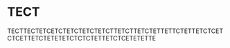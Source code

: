 # TECT
TECTTECTETCETCTETCTETCTETCTTETCTTETCTETTETTCTETTETCTCETCTCETTETCTETETETCTCTCTETTETCTCETETETTE
